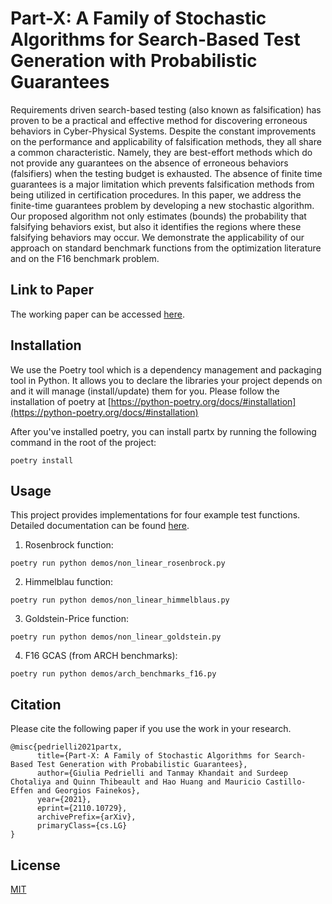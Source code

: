 # Part-X: A Family of Stochastic Algorithms for Search-Based Test Generation with Probabilistic Guarantees

Requirements driven search-based testing (also known as falsification) has proven to be a practical and effective method for discovering erroneous behaviors in Cyber-Physical Systems. Despite the constant improvements on the performance and applicability of falsification methods, they all share a common characteristic. Namely, they are best-effort methods which do not provide any guarantees on the absence of erroneous behaviors (falsifiers) when the testing budget is exhausted. The absence of finite time guarantees is a major limitation which prevents falsification methods from being utilized in certification procedures. In this paper, we address the finite-time guarantees problem by developing a new stochastic algorithm. Our proposed algorithm not only estimates (bounds) the probability that falsifying behaviors exist, but also it identifies the regions where these falsifying behaviors may occur. We demonstrate the applicability of our approach on standard benchmark functions from the optimization literature and on the F16 benchmark problem. 


## Link to Paper
The working paper can be accessed [here](https://arxiv.org/abs/2110.10729#).

## Installation
We use the Poetry tool which is a dependency management and packaging tool in Python. It allows you to declare the libraries your project depends on and it will manage (install/update) them for you. Please follow the installation of poetry at [https://python-poetry.org/docs/#installation](https://python-poetry.org/docs/#installation)

After you've installed poetry, you can install partx by running the following command in the root of the project: 

```
poetry install
```

## Usage

This project provides implementations for four example test functions. Detailed documentation can be found [here](https://part-x-documentation.readthedocs.io/en/latest/index.html).

1. Rosenbrock function:

```
poetry run python demos/non_linear_rosenbrock.py
```

2. Himmelblau function:

```
poetry run python demos/non_linear_himmelblaus.py
```

3. Goldstein-Price function:
```
poetry run python demos/non_linear_goldstein.py
```

4. F16 GCAS (from ARCH benchmarks):
```
poetry run python demos/arch_benchmarks_f16.py
```

## Citation
Please cite the following paper if you use the work in your research.
```
@misc{pedrielli2021partx,
      title={Part-X: A Family of Stochastic Algorithms for Search-Based Test Generation with Probabilistic Guarantees}, 
      author={Giulia Pedrielli and Tanmay Khandait and Surdeep Chotaliya and Quinn Thibeault and Hao Huang and Mauricio Castillo-Effen and Georgios Fainekos},
      year={2021},
      eprint={2110.10729},
      archivePrefix={arXiv},
      primaryClass={cs.LG}
}
```

## License
[MIT](https://choosealicense.com/licenses/mit/)
